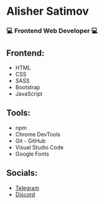# Alisher Satimov

### 💻 Frontend Web Developer 💻

## Frontend:

- HTML
- CSS
- SASS
- Bootstrap
- JavaScript

## Tools:

- npm
- Chrome DevTools
- Git - GitHub
- Visual Studio Code
- Google Fonts

## Socials:

- [Telegram](https://t.me/Alisher_Satimov)
- [Discord](https://discord.com/users/alishersatimov#3440)
